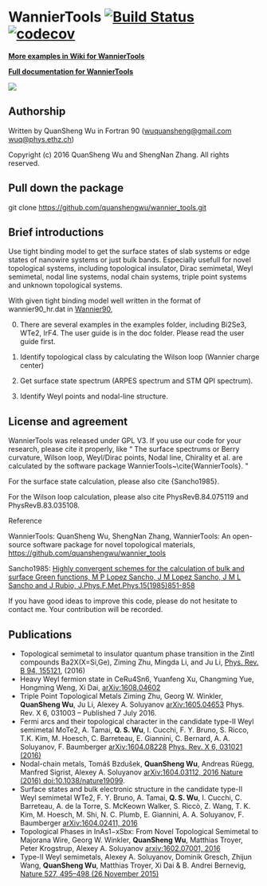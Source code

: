 # WannierTools [![Build Status](https://travis-ci.org/quanshengwu/wannier_tools.svg?branch=master)](https://travis-ci.org/quanshengwu/wannier_tools)  [![codecov](https://codecov.io/gh/quanshengwu/wannier_tools/branch/master/graph/badge.svg)](https://codecov.io/gh/quanshengwu/wannier_tools)

[**More examples in Wiki for WannierTools**](https://github.com/quanshengwu/wannier_tools/wiki)

[**Full documentation for WannierTools**](http://quanshengwu.github.io/wannier_tools/)

![](https://lh3.googleusercontent.com/-NGkPcF7iUDY/Vy-34BbICBI/AAAAAAAAASY/e2YiWSnQJD4jpHh-kDWceThf2jKKSGAxwCCo/s526/wannier_tools-logo-purple.jpg)

**Authorship**
-------------

Written by QuanSheng Wu in Fortran 90 (wuquansheng@gmail.com  wuq@phys.ethz.ch)

Copyright (c) 2016 QuanSheng Wu and ShengNan Zhang. All rights reserved.

**Pull down the package**
-------------------------

git clone https://github.com/quanshengwu/wannier_tools.git

**Brief introductions**
-------------------------

Use tight binding model to get the surface states of slab systems
or edge states of nanowire systems or just bulk bands. Especially
usefull for novel topological systems, including topological insulator, Dirac semimetal, Weyl semimetal, nodal line systems, nodal chain systems, triple point systems and unknown topological systems.

With given tight binding model well written in the format of wannier90_hr.dat in [Wannier90](http://wannier.org), 

0. There are several examples in the examples folder, including Bi2Se3, WTe2, IrF4. The user guide is in the doc folder. Please read the user guide first. 

1. Identify topological class by calculating the Wilson loop (Wannier charge center)

2. Get surface state spectrum (ARPES spectrum and STM QPI spectrum).

3. Identify Weyl points and nodal-line structure. 

**License and agreement**
-------------------------
WannierTools was released under GPL V3. If you use our code for your research, please cite it properly, 
like  “ The surface spectrums or Berry curvature, Wilson loop, Weyl/Dirac points, Nodal line,  Chirality et al.
are calculated by the software package WannierTools~\cite{WannierTools}. "

For the surface state calculation, please also cite {Sancho1985}. 

For the Wilson loop calculation, please also cite PhysRevB.84.075119 and PhysRevB.83.035108.

Reference 

WannierTools:  QuanSheng Wu, ShengNan Zhang, WannierTools: An open-source software package for novel topological materials, https://github.com/quanshengwu/wannier_tools

Sancho1985: [Highly convergent schemes for the calculation of bulk and surface Green functions, M P Lopez Sancho, J M Lopez Sancho, J M L Sancho and J Rubio, J.Phys.F.Met.Phys.15(1985)851-858](http://iopscience.iop.org/article/10.1088/0305-4608/15/4/009/meta;jsessionid=A349A81FE38B2B55DB42032F6792B275.c1)
 
If you have good ideas to improve this code, please do not hesitate to contact me. Your contribution will be recorded.

**Publications**
----------------
* Topological semimetal to insulator quantum phase transition in the Zintl compounds Ba2X(X=Si,Ge), Ziming Zhu, Mingda Li, and Ju Li, [Phys. Rev. B 94, 155121](http://journals.aps.org/prb/abstract/10.1103/PhysRevB.94.155121), (2016)
* Heavy Weyl fermion state in CeRu4Sn6, Yuanfeng Xu, Changming Yue, Hongming Weng, Xi Dai, [arXiv:1608.04602](http://arxiv.org/abs/1608.04602) 
* Triple Point Topological Metals Ziming Zhu, Georg W. Winkler, **QuanSheng Wu**, Ju Li, Alexey A. Soluyanov  [arXiv:1605.04653](http://arxiv.org/abs/1605.04653) Phys. Rev. X 6, 031003 – Published 7 July 2016.
* Fermi arcs and their topological character in the candidate type-II Weyl semimetal MoTe2, A. Tamai, **Q. S. Wu**, I. Cucchi, F. Y. Bruno, S. Ricco, T.K. Kim, M. Hoesch, C. Barreteau, E. Giannini, C. Bernard, A. A. Soluyanov, F. Baumberger  [arXiv:1604.08228](http://arxiv.org/abs/1604.08228)   [Phys. Rev. X 6, 031021 (2016)](http://journals.aps.org/prx/abstract/10.1103/PhysRevX.6.031021)
* Nodal-chain metals, Tomáš Bzdušek, **QuanSheng Wu**, Andreas Rüegg, Manfred Sigrist, Alexey A. Soluyanov [arXiv:1604.03112, 2016 ](https://arxiv.org/abs/1604.03112) [Nature (2016) doi:10.1038/nature19099](http://www.nature.com/nature/journal/vaop/ncurrent/full/nature19099.html).
* Surface states and bulk electronic structure in the candidate type-II Weyl semimetal WTe2, F. Y. Bruno, A. Tamai, **Q. S. Wu**, I. Cucchi, C. Barreteau, A. de la Torre, S. McKeown Walker, S. Riccò, Z. Wang, T. K. Kim, M. Hoesch, M. Shi, N. C. Plumb, E. Giannini, A. A. Soluyanov, F. Baumberger [arXiv:1604.02411, 2016](https://arxiv.org/abs/1604.02411)
* Topological Phases in InAs1−xSbx: From Novel Topological Semimetal to Majorana Wire, Georg W. Winkler, **QuanSheng Wu**, Matthias Troyer, Peter Krogstrup, Alexey A. Soluyanov [arxiv:1602.07001, 2016](https://arxiv.org/abs/1602.07001)
* Type-II Weyl semimetals, Alexey A. Soluyanov,	Dominik Gresch,	Zhijun Wang,	**QuanSheng Wu**,	Matthias Troyer,	Xi Dai	& B. Andrei Bernevig, [Nature 527, 495–498 (26 November 2015)](http://www.nature.com/nature/journal/v527/n7579/full/nature15768.html) 


